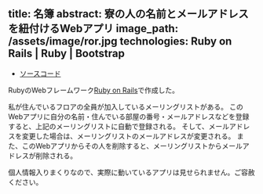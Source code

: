 title: 名簿
abstract: 寮の人の名前とメールアドレスを紐付けるWebアプリ
image_path: /assets/image/ror.jpg
technologies: Ruby on Rails | Ruby | Bootstrap
---

- [ソースコード](https://github.com/genya0407/member)

RubyのWebフレームワーク[Ruby on Rails](http://rubyonrails.org/)で作成した。

私が住んでいるフロアの全員が加入しているメーリングリストがある。
このWebアプリに自分の名前・住んでいる部屋の番号・メールアドレスなどを登録すると、上記のメーリングリストに自動で登録される。
そして、メールアドレスを変更した場合は、メーリングリストのメールアドレスが変更される。
また、このWebアプリからその人を削除すると、メーリングリストからメールアドレスが削除される。

個人情報入りまくりなので、実際に動いているアプリは見せられません。ご容赦ください。


